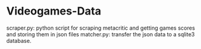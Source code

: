 # Videogames-Data

scraper.py: python script for scraping metacritic and getting games scores and storing them in json files
matcher.py: transfer the json data to a sqlite3 database.
